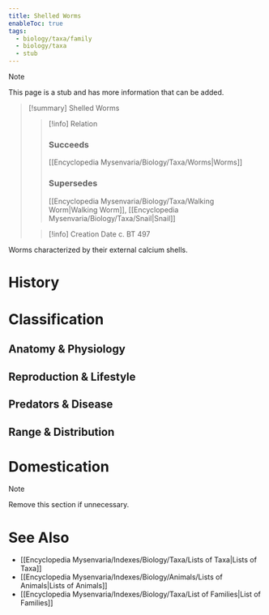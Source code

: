 ```yaml
---
title: Shelled Worms
enableToc: true
tags:
  - biology/taxa/family
  - biology/taxa
  - stub
---
```


> [!note]
> This page is a stub and has more information that can be added.

> [!summary] Shelled Worms
> > [!info] Relation
> > ### Succeeds
> > [[Encyclopedia Mysenvaria/Biology/Taxa/Worms|Worms]]
> > ### Supersedes
> > [[Encyclopedia Mysenvaria/Biology/Taxa/Walking Worm|Walking Worm]], [[Encyclopedia Mysenvaria/Biology/Taxa/Snail|Snail]]
>
> > [!info] Creation Date
> > c. BT 497

Worms characterized by their external calcium shells.
# History

# Classification
## Anatomy & Physiology

## Reproduction & Lifestyle

## Predators & Disease

## Range & Distribution

# Domestication

> [!note]
> Remove this section if unnecessary.
# See Also
- [[Encyclopedia Mysenvaria/Indexes/Biology/Taxa/Lists of Taxa|Lists of Taxa]]
- [[Encyclopedia Mysenvaria/Indexes/Biology/Animals/Lists of Animals|Lists of Animals]]
- [[Encyclopedia Mysenvaria/Indexes/Biology/Taxa/List of Families|List of Families]]